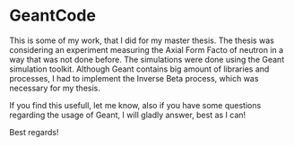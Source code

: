 # GeantCode

This is some of my work, that I did for my master thesis. The thesis was considering an experiment measuring the Axial Form Facto of neutron in a way that was not done before. The simulations were done using the Geant simulation toolkit. Although Geant contains big amount of libraries and processes, I had to implement the Inverse Beta process, which was necessary for my thesis. 

If you find this usefull, let me know, also if you have some questions regarding the usage of Geant, I will gladly answer, best as I can!

Best regards!
